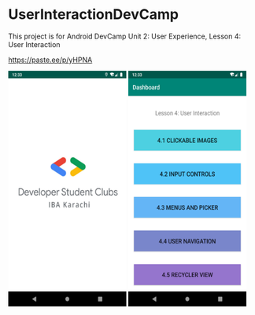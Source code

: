 # UserInteractionDevCamp
This project is for Android DevCamp Unit 2: User Experience, Lesson 4: User Interaction

https://paste.ee/p/yHPNA

<img src='images/sc2.png' height=480 width=240 />
<img src='images/sc1.png' height=480 width=240 />
